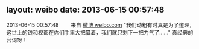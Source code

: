 layout: weibo
date: 2013-06-15 00:57:48
---
<meta name="referrer" content="no-referrer" />

2013-06-15 00:57:48  &nbsp;&nbsp;&nbsp;&nbsp;&nbsp;&nbsp; 来自 <a href="http://weibo.com/" rel="nofollow">微博 weibo.com</a>
"我们动粗有时真是为了道理，这世上的钱和权都在你们手里大把纂着，我们就只剩下一把力气了……" 真经典的台词呀！ ​​​

